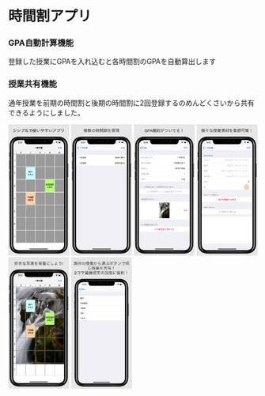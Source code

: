 # 時間割アプリ

### GPA自動計算機能
登録した授業にGPAを入れ込むと各時間割のGPAを自動算出します

### 授業共有機能
通年授業を前期の時間割と後期の時間割に2回登録するのめんどくさいから共有できるようにしました。


<img src="screenshot/Apple_iPhone_Xs_Max_6_5-inch_1242x2688_Screenshot1.png" width=123px>
<img src="screenshot/Apple_iPhone_Xs_Max_6_5-inch_1242x2688_Screenshot2.png" width=123px>
<img src="screenshot/Apple_iPhone_Xs_Max_6_5-inch_1242x2688_Screenshot3.png" width=123px>
<img src="screenshot/Apple_iPhone_Xs_Max_6_5-inch_1242x2688_Screenshot4.png" width=123px>
<img src="screenshot/Apple_iPhone_Xs_Max_6_5-inch_1242x2688_Screenshot5.png" width=123px>
<img src="screenshot/Apple_iPhone_Xs_Max_6_5-inch_1242x2688_Screenshot6.png" width=123px>
